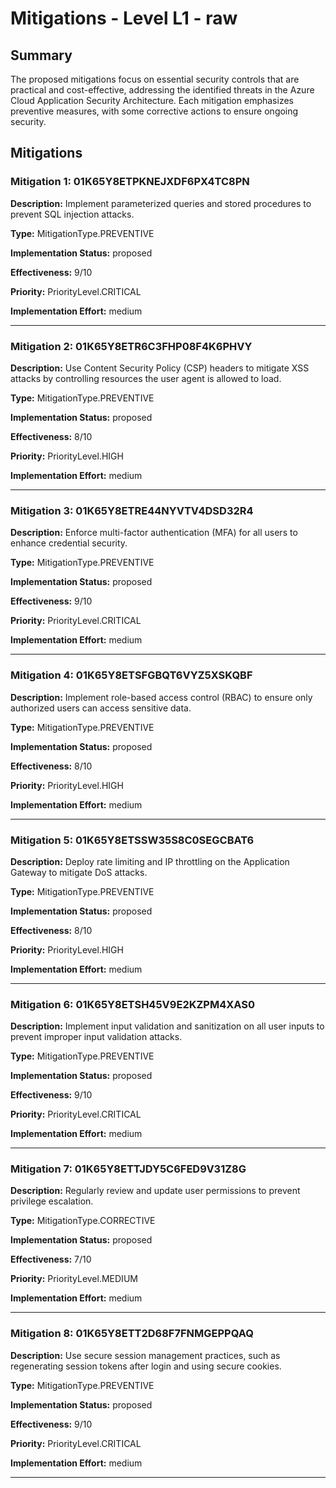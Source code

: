 # Mitigations - Level L1 - raw

## Summary

The proposed mitigations focus on essential security controls that are practical and cost-effective, addressing the identified threats in the Azure Cloud Application Security Architecture. Each mitigation emphasizes preventive measures, with some corrective actions to ensure ongoing security.

## Mitigations

### Mitigation 1: 01K65Y8ETPKNEJXDF6PX4TC8PN

**Description:** Implement parameterized queries and stored procedures to prevent SQL injection attacks.

**Type:** MitigationType.PREVENTIVE

**Implementation Status:** proposed

**Effectiveness:** 9/10

**Priority:** PriorityLevel.CRITICAL

**Implementation Effort:** medium

---

### Mitigation 2: 01K65Y8ETR6C3FHP08F4K6PHVY

**Description:** Use Content Security Policy (CSP) headers to mitigate XSS attacks by controlling resources the user agent is allowed to load.

**Type:** MitigationType.PREVENTIVE

**Implementation Status:** proposed

**Effectiveness:** 8/10

**Priority:** PriorityLevel.HIGH

**Implementation Effort:** medium

---

### Mitigation 3: 01K65Y8ETRE44NYVTV4DSD32R4

**Description:** Enforce multi-factor authentication (MFA) for all users to enhance credential security.

**Type:** MitigationType.PREVENTIVE

**Implementation Status:** proposed

**Effectiveness:** 9/10

**Priority:** PriorityLevel.CRITICAL

**Implementation Effort:** medium

---

### Mitigation 4: 01K65Y8ETSFGBQT6VYZ5XSKQBF

**Description:** Implement role-based access control (RBAC) to ensure only authorized users can access sensitive data.

**Type:** MitigationType.PREVENTIVE

**Implementation Status:** proposed

**Effectiveness:** 8/10

**Priority:** PriorityLevel.HIGH

**Implementation Effort:** medium

---

### Mitigation 5: 01K65Y8ETSSW35S8C0SEGCBAT6

**Description:** Deploy rate limiting and IP throttling on the Application Gateway to mitigate DoS attacks.

**Type:** MitigationType.PREVENTIVE

**Implementation Status:** proposed

**Effectiveness:** 8/10

**Priority:** PriorityLevel.HIGH

**Implementation Effort:** medium

---

### Mitigation 6: 01K65Y8ETSH45V9E2KZPM4XAS0

**Description:** Implement input validation and sanitization on all user inputs to prevent improper input validation attacks.

**Type:** MitigationType.PREVENTIVE

**Implementation Status:** proposed

**Effectiveness:** 9/10

**Priority:** PriorityLevel.CRITICAL

**Implementation Effort:** medium

---

### Mitigation 7: 01K65Y8ETTJDY5C6FED9V31Z8G

**Description:** Regularly review and update user permissions to prevent privilege escalation.

**Type:** MitigationType.CORRECTIVE

**Implementation Status:** proposed

**Effectiveness:** 7/10

**Priority:** PriorityLevel.MEDIUM

**Implementation Effort:** medium

---

### Mitigation 8: 01K65Y8ETT2D68F7FNMGEPPQAQ

**Description:** Use secure session management practices, such as regenerating session tokens after login and using secure cookies.

**Type:** MitigationType.PREVENTIVE

**Implementation Status:** proposed

**Effectiveness:** 9/10

**Priority:** PriorityLevel.CRITICAL

**Implementation Effort:** medium

---

